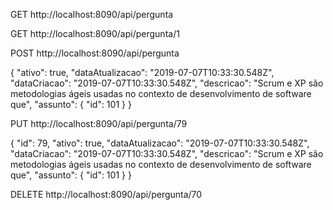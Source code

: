

GET http://localhost:8090/api/pergunta

GET http://localhost:8090/api/pergunta/1

POST http://localhost:8090/api/pergunta

{
 	"ativo": true,
  	"dataAtualizacao": "2019-07-07T10:33:30.548Z",
  	"dataCriacao": "2019-07-07T10:33:30.548Z",
  	"descricao": "Scrum e XP são metodologias ágeis usadas no contexto de desenvolvimento de software que",
  	"assunto": {
    	"id": 101
  	}
}

PUT http://localhost:8090/api/pergunta/79

{
	"id": 79,
  	"ativo": true,
  	"dataAtualizacao": "2019-07-07T10:33:30.548Z",
  	"dataCriacao": "2019-07-07T10:33:30.548Z",
  	"descricao": "Scrum e XP são metodologias ágeis usadas no contexto de desenvolvimento de software que",
    "assunto": {
    	"id": 101
  	}
}

DELETE http://localhost:8090/api/pergunta/70